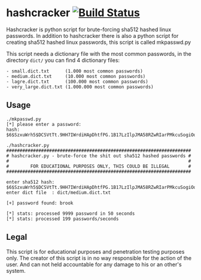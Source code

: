 # hashcracker [![Build Status](https://travis-ci.org/hvanderlaan/hashcracker.svg?branch=master)](https://travis-ci.org/hvanderlaan/hashcracker)

Hashcracker is python script for brute-forcing sha512 hashed linux passwords. In addition to hashcracker there is also a python script for creating sha512 hashed linux passwords, this script is called mkpasswd.py

This script needs a dictionary file with the most common passwords, in the directory `dict/` you can find 4 dictionary files:

    - small.dict.txt      (1.000 most common passwords)
    - medium.dict.txt     (10.000 most common passwords)
    - lagre.dict.txt      (100.000 most common passwords)
    - very_large.dict.txt (1.000.000 most common passwords)

## Usage

    ./mkpasswd.py
    [*] please enter a password: 
    hash: $6$SzxuWrh5$DCSVtTt.9HH7IWrdiHApDhtfPG.1B17LzIlpJMA58RZwRIarPMkcuSogiOq0skAdfOnfjnM9Zgd3KhRS5zDkm1
    
    ./hashcracker.py
    #####################################################################
    # hashcracker.py - brute-force the shit out sha512 hashed passwords #
    #                                                                   #
    #        FOR EDUCATIONAL PURPOSES ONLY, THIS COULD BE ILLEGAL       #
    #####################################################################
    
    enter sha512 hash: $6$SzxuWrh5$DCSVtTt.9HH7IWrdiHApDhtfPG.1B17LzIlpJMA58RZwRIarPMkcuSogiOq0skAdfOnfjnM9Zgd3KhRS5zDkm1
    enter dict file  : dict/medium.dict.txt
    
    [+] password found: brook
    
    [*] stats: processed 9999 password in 50 seconds
    [*] stats: processed 199 passwords/seconds

## Legal
This script is for educational purposes and penetration testing purposes only. The creator of this script is in no way responsible for the action of the user. And can not held accountable for any damage to his or an other's system.
